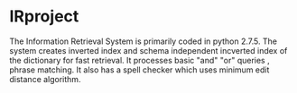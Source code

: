 IRproject
=========
The Information Retrieval System is primarily coded in python 2.7.5.
The system creates inverted index and schema independent incverted index of the dictionary for fast retrieval.
It processes basic "and" "or" queries , phrase matching.
It also has a spell checker which uses minimum edit distance algorithm.

